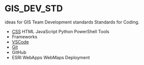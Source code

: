 # GIS_DEV_STD

ideas for GIS Team Development standards
Standards for Coding.

* [CSS](Coding\css.md)
HTML
JavaScript
Python
PowerShell
Tools
* Frameworks
* [VSCode](Tools/VSCode.md)
* [Git](Tools/Git.md)
* GitHub
* ESRI
WebApps
WebMaps
Deployment
